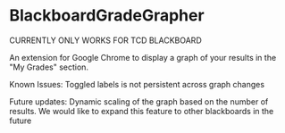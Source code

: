 # BlackboardGradeGrapher

CURRENTLY ONLY WORKS FOR TCD BLACKBOARD

An extension for Google Chrome to display a graph of your results in the "My Grades" section.

Known Issues:
Toggled labels is not persistent across graph changes

Future updates:
Dynamic scaling of the graph based on the number of results.
We would like to expand this feature to other blackboards in the future
